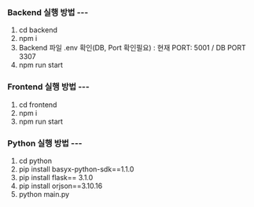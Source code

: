 ### Backend 실행 방법 ---

1. cd backend
2. npm i
3. Backend 파일 .env 확인(DB, Port 확인필요)
   : 현재 PORT: 5001 / DB PORT 3307
4. npm run start

### Frontend 실행 방법 ---

1. cd frontend
2. npm i
3. npm run start

### Python 실행 방법 ---

1. cd python
2. pip install basyx-python-sdk==1.1.0
3. pip install flask== 3.1.0
4. pip install orjson==3.10.16
5. python main.py
